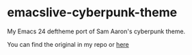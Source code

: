 # emacslive-cyberpunk-theme

My Emacs 24 deftheme port of Sam Aaron's cyberpunk theme.

You can find the original in my repo or [here](https://github.com/overtone/emacs-live/blob/master/packs/dev/colour-pack/lib/cyberpunk.el)
